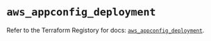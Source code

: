 # `aws_appconfig_deployment`

Refer to the Terraform Registory for docs: [`aws_appconfig_deployment`](https://registry.terraform.io/providers/hashicorp/aws/5.20.0/docs/resources/appconfig_deployment).
